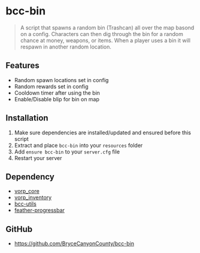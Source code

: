 # bcc-bin

> A script that spawns a random bin (Trashcan) all over the map basond on a config. Characters can then dig through the bin for a random chance at money, weapons, or items. When a player uses a bin it will respawn in another random location. 

## Features
- Random spawn locations set in config
- Random rewards set in config
- Cooldown timer after using the bin
- Enable/Disable blip for bin on map

## Installation
1. Make sure dependencies are installed/updated and ensured before this script
2. Extract and place `bcc-bin` into your `resources` folder
3. Add `ensure bcc-bin` to your `server.cfg` file
4. Restart your server

## Dependency
 - [vorp_core](https://github.com/VORPCORE/vorp-core-lua)
 - [vorp_inventory](https://github.com/VORPCORE/vorp_inventory-lua)
 - [bcc-utils](https://github.com/BryceCanyonCounty/bcc-utils)
 - [feather-progressbar](https://github.com/FeatherFramework/feather-progressbar)

## GitHub
- https://github.com/BryceCanyonCounty/bcc-bin
